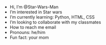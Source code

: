 - Hi, I’m @Star-Wars-Man
- I’m interested in Star wars
- I’m currently learning: Python, HTML, CSS
- I’m looking to collaborate with my classmates
- How to reach me email
- Pronouns: he/him
- Fun fact: your mom

<!---
Star-Wars-Man/Star-Wars-Man is a ✨ special ✨ repository because its `README.md` (this file) appears on your GitHub profile.
You can click the Preview link to take a look at your changes.
--->
